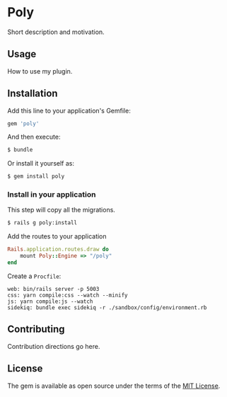 # Poly
Short description and motivation.

## Usage
How to use my plugin.

## Installation
Add this line to your application's Gemfile:

```ruby
gem 'poly'
```

And then execute:
```bash
$ bundle
```

Or install it yourself as:
```bash
$ gem install poly
```

### Install in your application
This step will copy all the migrations.
```bash
$ rails g poly:install
```

Add the routes to your application
```ruby
Rails.application.routes.draw do
    mount Poly::Engine => "/poly"
end
```

Create a `Procfile`:
```
web: bin/rails server -p 5003
css: yarn compile:css --watch --minify
js: yarn compile:js --watch
sidekiq: bundle exec sidekiq -r ./sandbox/config/environment.rb
```

## Contributing
Contribution directions go here.

## License
The gem is available as open source under the terms of the [MIT License](https://opensource.org/licenses/MIT).
